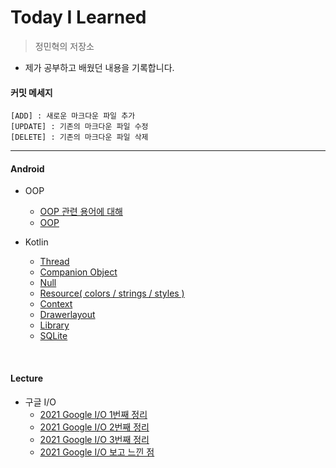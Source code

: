  Today I Learned
 ===

> 정민혁의 저장소

* 제가 공부하고 배웠던 내용을 기록합니다.

#### 커밋 메세지
    [ADD] : 새로운 마크다운 파일 추가
    [UPDATE] : 기존의 마크다운 파일 수정
    [DELETE] : 기존의 마크다운 파일 삭제

-------------------------



#### Android

* OOP
    * [OOP 관련 용어에 대해](https://github.com/minhyuuk/WID/blob/main/oop_basic_keyword/)
    * [OOP](https://github.com/minhyuuk/WID/blob/main/OOP/oop.md)
    

* Kotlin
    * [Thread](https://github.com/minhyuuk/WID/blob/main/Kotlin/thread.md)
    * [Companion Object](https://github.com/minhyuuk/TIL/blob/main/Kotlin/companion_object.md)
    * [Null](https://github.com/minhyuuk/WID/blob/main/Kotlin/null.md)
    * [Resource( colors / strings / styles )](https://github.com/minhyuuk/WID/blob/main/Kotlin/resource.md)
    * [Context](https://github.com/minhyuuk/WID/blob/main/Kotlin/context.md)
    * [Drawerlayout](https://github.com/minhyuuk/WID/blob/main/Kotlin/drawerlayout.md)
    * [Library](https://github.com/minhyuuk/WID/blob/main/Kotlin/library.md)
    * [SQLite](https://github.com/minhyuuk/WID/blob/main/Kotlin/resource.md)
    


<br>

#### Lecture
* 구글 I/O
    * [2021 Google I/O 1번째 정리](구글IO/IO_1.md)
    * [2021 Google I/O 2번째 정리](구글IO/IO_2.md)
    * [2021 Google I/O 3번째 정리](구글IO/IO_3.md)
    * [2021 Google I/O 보고 느낀 점](구글IO/IO_4.md)

<br>


